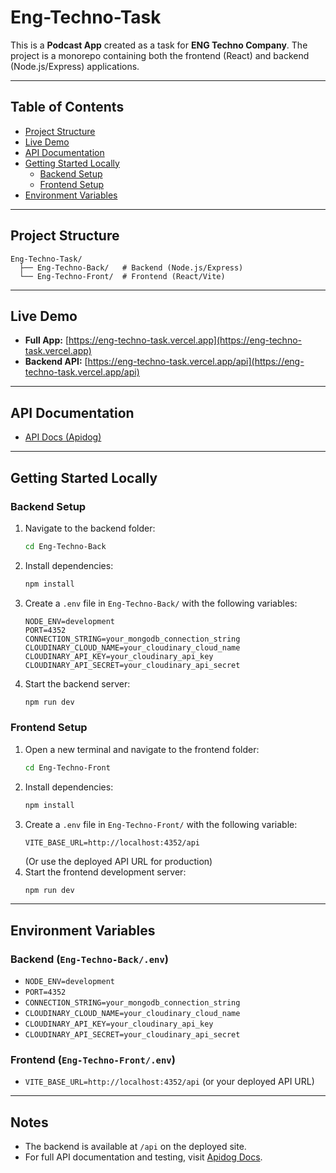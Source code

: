 # Eng-Techno-Task

This is a **Podcast App** created as a task for **ENG Techno Company**. The project is a monorepo containing both the frontend (React) and backend (Node.js/Express) applications.

---

## Table of Contents

-   [Project Structure](#project-structure)
-   [Live Demo](#live-demo)
-   [API Documentation](#api-documentation)
-   [Getting Started Locally](#getting-started-locally)
    -   [Backend Setup](#backend-setup)
    -   [Frontend Setup](#frontend-setup)
-   [Environment Variables](#environment-variables)

---

## Project Structure

```
Eng-Techno-Task/
  ├── Eng-Techno-Back/   # Backend (Node.js/Express)
  └── Eng-Techno-Front/  # Frontend (React/Vite)
```

---

## Live Demo

-   **Full App:** [https://eng-techno-task.vercel.app](https://eng-techno-task.vercel.app)
-   **Backend API:** [https://eng-techno-task.vercel.app/api](https://eng-techno-task.vercel.app/api)

---

## API Documentation

-   [API Docs (Apidog)](https://nm39g779sf.apidog.io)

---

## Getting Started Locally

### Backend Setup

1. Navigate to the backend folder:
    ```bash
    cd Eng-Techno-Back
    ```
2. Install dependencies:
    ```bash
    npm install
    ```
3. Create a `.env` file in `Eng-Techno-Back/` with the following variables:
    ```env
    NODE_ENV=development
    PORT=4352
    CONNECTION_STRING=your_mongodb_connection_string
    CLOUDINARY_CLOUD_NAME=your_cloudinary_cloud_name
    CLOUDINARY_API_KEY=your_cloudinary_api_key
    CLOUDINARY_API_SECRET=your_cloudinary_api_secret
    ```
4. Start the backend server:
    ```bash
    npm run dev
    ```

### Frontend Setup

1. Open a new terminal and navigate to the frontend folder:
    ```bash
    cd Eng-Techno-Front
    ```
2. Install dependencies:
    ```bash
    npm install
    ```
3. Create a `.env` file in `Eng-Techno-Front/` with the following variable:
    ```env
    VITE_BASE_URL=http://localhost:4352/api
    ```
    (Or use the deployed API URL for production)
4. Start the frontend development server:
    ```bash
    npm run dev
    ```

---

## Environment Variables

### Backend (`Eng-Techno-Back/.env`)

-   `NODE_ENV=development`
-   `PORT=4352`
-   `CONNECTION_STRING=your_mongodb_connection_string`
-   `CLOUDINARY_CLOUD_NAME=your_cloudinary_cloud_name`
-   `CLOUDINARY_API_KEY=your_cloudinary_api_key`
-   `CLOUDINARY_API_SECRET=your_cloudinary_api_secret`

### Frontend (`Eng-Techno-Front/.env`)

-   `VITE_BASE_URL=http://localhost:4352/api` (or your deployed API URL)

---

## Notes

-   The backend is available at `/api` on the deployed site.
-   For full API documentation and testing, visit [Apidog Docs](https://nm39g779sf.apidog.io).
